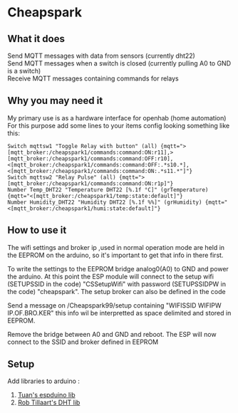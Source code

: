 # Cheapspark

## What it does

Send MQTT messages with data from sensors (currently dht22)  
Send MQTT messages when a switch is closed (currently pulling A0 to GND is a switch)  
Receive MQTT messages containing commands for relays  

## Why you may need it

My primary use is as a hardware interface for openhab (home automation)  
For this purpose add some lines to your items config looking something like this:

```
Switch mqttsw1 "Toggle Relay with button" (all) {mqtt=">[mqtt_broker:/cheapspark1/commands:command:ON:r11],>[mqtt_broker:/cheapspark1/commands:command:OFF:r10],<[mqtt_broker:/cheapspark1/commands:command:OFF:.*s10.*],<[mqtt_broker:/cheapspark1/commands:command:ON:.*s11.*"]"}
Switch mqttsw2 "Relay Pulse" (all) {mqtt=">[mqtt_broker:/cheapspark1/commands:command:ON:r1p]"}
Number Temp_DHT22 "Temperature DHT22 [%.1f °C]" (grTemperature) {mqtt="<[mqtt_broker:/cheapspark1/temp:state:default]"}
Number Humidity_DHT22 "Humidity DHT22 [%.1f %%]" (grHumidity) {mqtt="<[mqtt_broker:/cheapspark1/humi:state:default]"}
```
## How to use it
The wifi settings and broker ip ,used in normal operation mode are held in the EEPROM on the arduino, so it's important to get that info in there first.  

To write the settings to the EEPROM bridge analog0(A0) to GND and power the arduino.
At this point the ESP module will connect to the setup wifi (SETUPSSID in the code) "CSSetupWifi" with password (SETUPSSIDPW in the code) "cheapspark". The setup broker can also be defined in the code  

Send a message on /Cheapspark99/setup containing "WIFISSID WIFIPW IP.OF.BRO.KER" this info wil be interpretted as space delimited and stored in EEPROM.  

Remove the bridge between A0 and GND and reboot. The ESP will now connect to the SSID and broker defined in EEPROM

## Setup

Add libraries to arduino : 

1. [Tuan's espduino lib](https://github.com/tuanpmt/espduino)
2. [Rob Tillaart's DHT lib](https://github.com/RobTillaart/Arduino)
